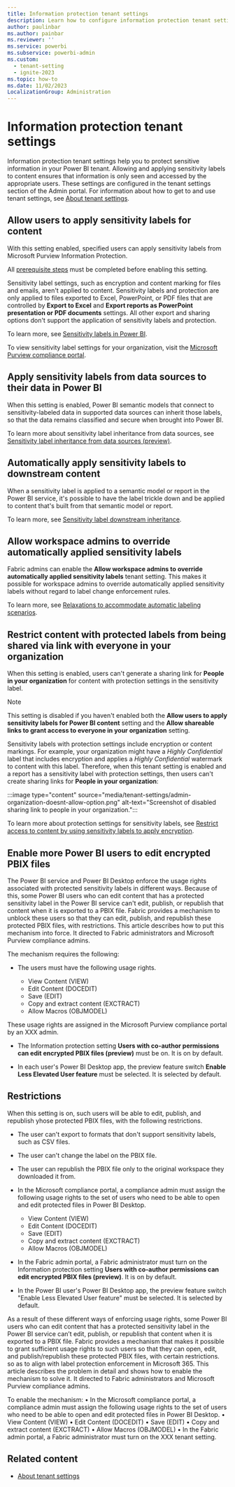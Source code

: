 ```yaml
---
title: Information protection tenant settings
description: Learn how to configure information protection tenant settings in Fabric.
author: paulinbar
ms.author: painbar
ms.reviewer: ''
ms.service: powerbi
ms.subservice: powerbi-admin
ms.custom:
  - tenant-setting
  - ignite-2023
ms.topic: how-to
ms.date: 11/02/2023
LocalizationGroup: Administration
---
```


# Information protection tenant settings

Information protection tenant settings help you to protect sensitive information in your Power BI tenant. Allowing and applying sensitivity labels to content ensures that information is only seen and accessed by the appropriate users. These settings are configured in the tenant settings section of the Admin portal. For information about how to get to and use tenant settings, see [About tenant settings](tenant-settings-index.md).

## Allow users to apply sensitivity labels for content

With this setting enabled, specified users can apply sensitivity labels from Microsoft Purview Information Protection.

All [prerequisite steps](/power-bi/enterprise/service-security-enable-data-sensitivity-labels#licensing-and-requirements) must be completed before enabling this setting.

Sensitivity label settings, such as encryption and content marking for files and emails, aren't applied to content. Sensitivity labels and protection are only applied to files exported to Excel, PowerPoint, or PDF files that are controlled by **Export to Excel** and **Export reports as PowerPoint presentation or PDF documents** settings. All other export and sharing options don't support the application of sensitivity labels and protection.

To learn more, see [Sensitivity labels in Power BI](/power-bi/enterprise/service-security-sensitivity-label-overview).

To view sensitivity label settings for your organization, visit the [Microsoft Purview compliance portal](https://protection.officeppe.com/sensitivity?flight=EnableMIPLabels).

## Apply sensitivity labels from data sources to their data in Power BI

When this setting is enabled, Power BI semantic models that connect to sensitivity-labeled data in supported data sources can inherit those labels, so that the data remains classified and secure when brought into Power BI.

To learn more about sensitivity label inheritance from data sources, see [Sensitivity label inheritance from data sources (preview)](/power-bi/enterprise/service-security-sensitivity-label-inheritance-from-data-sources).

## Automatically apply sensitivity labels to downstream content

When a sensitivity label is applied to a semantic model or report in the Power BI service, it's possible to have the label trickle down and be applied to content that's built from that semantic model or report.

To learn more, see [Sensitivity label downstream inheritance](/power-bi/enterprise/service-security-sensitivity-label-downstream-inheritance).

## Allow workspace admins to override automatically applied sensitivity labels

Fabric admins can enable the **Allow workspace admins to override automatically applied sensitivity labels** tenant setting. This makes it possible for workspace admins to override automatically applied sensitivity labels without regard to label change enforcement rules.

To learn more, see [Relaxations to accommodate automatic labeling scenarios](/power-bi/enterprise/service-security-sensitivity-label-change-enforcement#relaxations-to-accommodate-automatic-labeling-scenarios).

## Restrict content with protected labels from being shared via link with everyone in your organization

When this setting is enabled, users can't generate a sharing link for **People in your organization** for content with protection settings in the sensitivity label.

> [!NOTE]
> This setting is disabled if you haven't enabled both the **Allow users to apply sensitivity labels for Power BI content** setting and the **Allow shareable links to grant access to everyone in your organization** setting.

Sensitivity labels with protection settings include encryption or content markings. For example, your organization might have a *Highly Confidential* label that includes encryption and applies a *Highly Confidential* watermark to content with this label. Therefore, when this tenant setting is enabled and a report has a sensitivity label with protection settings, then users can't create sharing links for **People in your organization**:

:::image type="content" source="media/tenant-settings/admin-organization-doesnt-allow-option.png" alt-text="Screenshot of disabled sharing link to people in your organization.":::

To learn more about protection settings for sensitivity labels, see [Restrict access to content by using sensitivity labels to apply encryption](/microsoft-365/compliance/encryption-sensitivity-labels).

## Enable more Power BI users to edit encrypted PBIX files

The Power BI service and Power BI Desktop enforce the usage rights associated with protected sensitivity labels in different ways. Because of this, some Power BI users who can edit content that has a protected sensitivity label in the Power BI service can't edit, publish, or republish that content when it is exported to a PBIX file. Fabric provides a mechanism to unblock these users so that they can edit, publish, and republish these protected PBIX files, with restrictions. This article describes how to put this mechanism into force. It directed to Fabric administrators and Microsoft Purview compliance admins.

The mechanism requires the following:

* The users must have the following usage rights.

    * View Content (VIEW)
    * Edit Content (DOCEDIT)
    * Save (EDIT)
    * Copy and extract content (EXCTRACT)
    * Allow Macros (OBJMODEL)

These usage rights are assigned in the Microsoft Purview compliance portal by an XXX admin.

* The Information protection setting **Users with co-author permissions can edit encrypted PBIX files (preview)** must be on. It is on by default. 

* In each user's Power BI Desktop app, the preview feature switch **Enable Less Elevated User feature** must be selected. It is selected by default.



## Restrictions

When this setting is on, such users will be able to edit, publish, and republish yhose protected PBIX files, with the following restrictions.

* The user can't export to formats that don't support sensitivity labels, such as CSV files.
* The user can't change the label on the PBIX file.
* The user can republish the PBIX file only to the original workspace they downloaded it from.



* In the Microsoft compliance portal, a compliance admin must assign the following usage rights to the set of users who need to be able to open and edit protected files in Power BI Desktop.
    * View Content (VIEW)
    * Edit Content (DOCEDIT)
    * Save (EDIT)
    * Copy and extract content (EXCTRACT)
    * Allow Macros (OBJMODEL)

* In the Fabric admin portal, a Fabric administrator must turn on the Information protection setting **Users with co-author permissions can edit encrypted PBIX files (preview)**. It is on by default.

* In the Power BI user's Power BI Desktop app, the preview feature switch "Enable Less Elevated User feature" must be selected. It is selected by default.
   
As a result of these different ways of enforcing usage rights, some Power BI users who can edit content that has a protected sensitivity label in the Power BI service can’t edit, publish, or republish that content when it is exported to a PBIX file. Fabric provides a mechanism that makes it possible to grant sufficient usage rights to such users so that they can open, edit, and publish/republish these protected PBIX files, with certain restrictions. so as to align with label protection enforcement in Microsoft 365. 
This article describes the problem in detail and shows how to enable the mechanism to solve it. It directed to Fabric administrators and Microsoft Purview compliance admins.

To enable the mechanism:
•	In the Microsoft compliance portal, a compliance admin must assign the following usage rights to the set of users who need to be able to open and edit protected files in Power BI Desktop.
•	View Content (VIEW)
•	Edit Content (DOCEDIT)
•	Save (EDIT)
•	Copy and extract content (EXCTRACT)
•	Allow Macros (OBJMODEL)
•	In the Fabric admin portal, a Fabric administrator must turn on the XXX tenant setting.


## Related content

* [About tenant settings](tenant-settings-index.md)
